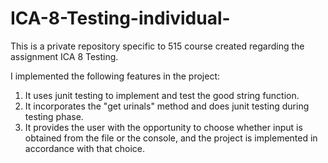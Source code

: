 # ICA-8-Testing-individual-

This is a private repository specific to 515 course created regarding the assignment ICA 8 Testing.

I implemented the following features in the project:
1) It uses junit testing to implement and test the good string function.
2) It incorporates the "get urinals" method and does junit testing during testing phase.
3) It provides the user with the opportunity to choose whether input is obtained from the file or the console, and the project is implemented in accordance with that choice.

  